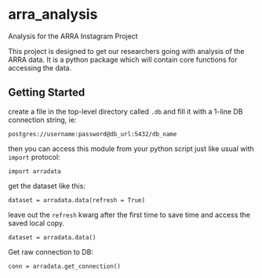 # arra_analysis
Analysis for the ARRA Instagram Project

This project is designed to get our researchers going with analysis of the ARRA data.  It is a python package which will contain core functions for accessing the data.

## Getting Started

create a file in the top-level directory called `.db` and fill it with a 1-line DB connection string, ie:

`postgres://username:password@db_url:5432/db_name`

then you can access this module from your python script just like usual with `import` protocol:

`import arradata`

get the dataset like this:

`dataset = arradata.data(refresh = True)` 

leave out the `refresh` kwarg after the first time to save time and access the saved local copy.

`dataset = arradata.data()`

Get raw connection to DB:

`conn = arradata.get_connection()`
